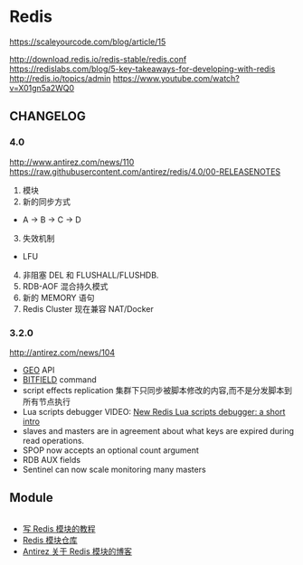 # Redis
https://scaleyourcode.com/blog/article/15

http://download.redis.io/redis-stable/redis.conf
https://redislabs.com/blog/5-key-takeaways-for-developing-with-redis
http://redis.io/topics/admin
https://www.youtube.com/watch?v=X01gn5a2WQ0


## CHANGELOG

### 4.0

http://www.antirez.com/news/110
https://raw.githubusercontent.com/antirez/redis/4.0/00-RELEASENOTES

1. 模块
2. 新的同步方式
  * A -> B -> C -> D
3. 失效机制
  * LFU
4. 非阻塞 DEL 和 FLUSHALL/FLUSHDB.
5. RDB-AOF 混合持久模式
6. 新的 MEMORY 语句
7. Redis Cluster 现在兼容 NAT/Docker


### 3.2.0
http://antirez.com/news/104

* [GEO](http://redis.io/commands/#geo) API
* [BITFIELD](http://redis.io/commands/bitfield) command
* script effects replication
  集群下只同步被脚本修改的内容,而不是分发脚本到所有节点执行
* Lua scripts debugger
  VIDEO: [New Redis Lua scripts debugger: a short intro](https://www.youtube.com/watch?v=IMvRfStaoyM)
* slaves and masters are in agreement about what keys are expired during read operations.
* SPOP now accepts an optional count argument
* RDB AUX fields
* Sentinel can now scale monitoring many masters

## Module

```
```

* [写 Redis 模块的教程](https://redislabs.com/blog/writing-redis-modules)
* [Redis 模块仓库](http://redismodules.com/)
* [Antirez 关于 Redis 模块的博客](http://antirez.com/news/106)
